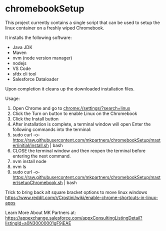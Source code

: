 # chromebookSetup

This project currently contains a single script that can be used to setup the linux container on a freshly wiped Chromebook.

It installs the following software:
* Java JDK
* Maven
* nvm (node version manager)
* nodejs
* VS Code
* sfdx cli tool
* Salesforce Dataloader

Upon completion it cleans up the downloaded installation files.

Usage:
1. Open Chrome and go to [chrome://settings/?search=linux](chrome://settings/?search=linux)
2. Click the Turn on button to enable Linux on the Chromebook
3. Click the Install button
4. After installation is complete, a terminal window will open
Enter the following commands into the terminal:
5. sudo curl -o- https://raw.githubusercontent.com/mkpartners/chromebookSetup/master/initial/install.sh | bash
6. CLOSE the terminal window and then reopen the terminal before entering the next command.
7. nvm install node
8. nvm ls
9. sudo curl -o- https://raw.githubusercontent.com/mkpartners/chromebookSetup/master/setupChromebook.sh | bash


Trick to bring back alt square bracket options to move linux windows
https://www.reddit.com/r/Crostini/wiki/enable-chrome-shortcuts-in-linux-apps


Learn More About MK Partners at:
https://appexchange.salesforce.com/appxConsultingListingDetail?listingId=a0N30000001gF9jEAE
